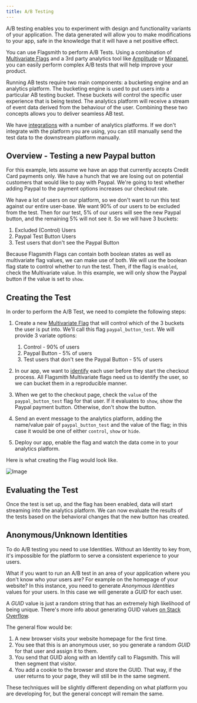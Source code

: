 ```yaml
---
title: A/B Testing
---
```


A/B testing enables you to experiment with design and functionality variants of your application. The data generated
will allow you to make modifications to your app, safe in the knowledge that it will have a net positive effect.

You can use Flagsmith to perform A/B Tests. Using a combination of
[Multivariate Flags](/basic-features/managing-features.md#multi-variate-flags) and a 3rd party analytics tool like
[Amplitude](https://amplitude.com/) or [Mixpanel](https://mixpanel.com/), you can easily perform complex A/B tests that
will help improve your product.

Running AB tests require two main components: a bucketing engine and an analytics platform. The bucketing engine is used
to put users into a particular AB testing bucket. These buckets will control the specific user experience that is being
tested. The analytics platform will receive a stream of event data derived from the behaviour of the user. Combining
these two concepts allows you to deliver seamless AB test.

We have [integrations](integrations/overview.md) with a number of analytics platforms. If we don't integrate with the
platform you are using, you can still manually send the test data to the downstream platform manually.

## Overview - Testing a new Paypal button

For this example, lets assume we have an app that currently accepts Credit Card payments only. We have a hunch that we
are losing out on potential customers that would like to pay with Paypal. We're going to test whether adding Paypal to
the payment options increases our checkout rate.

We have a lot of users on our platform, so we don't want to run this test against our entire user-base. We want 90% of
our users to be excluded from the test. Then for our test, 5% of our users will see the new Paypal button, and the
remaining 5% will not see it. So we will have 3 buckets:

1. Excluded (Control) Users
2. Paypal Test Button Users
3. Test users that don't see the Paypal Button

Because Flagsmith Flags can contain both boolean states as well as multivariate flag values, we can make use of both. We
will use the boolean flag state to control whether to run the test. Then, if the flag is `enabled`, check the
Multivariate value. In this example, we will only show the Paypal button if the value is set to `show`.

## Creating the Test

In order to perform the A/B Test, we need to complete the following steps:

1. Create a new [Multivariate Flag](/basic-features/managing-features.md#multi-variate-flags) that will control which of
   the 3 buckets the user is put into. We'll call this flag `paypal_button_test`. We will provide 3 variate options:

   1. Control - 90% of users
   2. Paypal Button - 5% of users
   3. Test users that don't see the Paypal Button - 5% of users

2. In our app, we want to [identify](/basic-features/managing-identities.md) each user before they start the checkout
   process. All Flagsmith Multivariate flags need us to identify the user, so we can bucket them in a reproducible
   manner.
3. When we get to the checkout page, check the `value` of the `paypal_button_test` flag for that user. If it evaluates
   to `show`, show the Paypal payment button. Otherwise, don't show the button.
4. Send an event message to the analytics platform, adding the name/value pair of `paypal_button_test` and the value of
   the flag; in this case it would be one of either `control`, `show` or `hide`.
5. Deploy our app, enable the flag and watch the data come in to your analytics platform.

Here is what creating the Flag would look like.

![Image](/img/ab-test-paypal-example.png)

## Evaluating the Test

Once the test is set up, and the flag has been enabled, data will start streaming into the analytics platform. We can
now evaluate the results of the tests based on the behavioral changes that the new button has created.

## Anonymous/Unknown Identities

To do A/B testing you need to use Identities. Without an Identity to key from, it's impossible for the platform to serve
a consistent experience to your users.

What if you want to run an A/B test in an area of your application where you don't know who your users are? For example
on the homepage of your website? In this instance, you need to generate _Anonymous Identities_ values for your users. In
this case we will generate a _GUID_ for each user.

A _GUID_ value is just a random string that has an extremely high likelihood of being unique. There's more info about
generating GUID values [on Stack Overflow](https://stackoverflow.com/a/2117523).

The general flow would be:

1. A new browser visits your website homepage for the first time.
2. You see that this is an anonymous user, so you generate a random _GUID_ for that user and assign it to them.
3. You send that GUID along with an Identify call to Flagsmith. This will then segment that visitor.
4. You add a cookie to the browser and store the GUID. That way, if the user returns to your page, they will still be in
   the same segment.

These techniques will be slightly different depending on what platform you are developing for, but the general concept
will remain the same.
